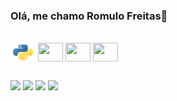 ### Olá, me chamo Romulo Freitas👋

<div style="display: inline_block"><br>
  <img align="center" alt="Rafa-Python" height="30" width="40" src="https://raw.githubusercontent.com/devicons/devicon/master/icons/python/python-original.svg">
  <img align="center" height="30" width="40" src="https://cdn.jsdelivr.net/gh/devicons/devicon/icons/r/r-original.svg" />
  <img align="center" height="30" width="40" src="https://cdn.jsdelivr.net/gh/devicons/devicon/icons/canva/canva-original.svg" />
  <img align="center" height="30" width="40" src="https://cdn.jsdelivr.net/gh/devicons/devicon/icons/markdown/markdown-original.svg" />
  
</div>

  ##
 
<div> 
  <a href="https://www.youtube.com/channel/UCJIcup-gkqveGngIWsAOQIg" target="_blank"><img src="https://img.shields.io/badge/YouTube-FF0000?style=for-the-badge&logo=youtube&logoColor=white" target="_blank"></a>
  <a href="https://instagram.com/romulofreits" target="_blank"><img src="https://img.shields.io/badge/-Instagram-%23E4405F?style=for-the-badge&logo=instagram&logoColor=white" target="_blank"></a>
  <a href = "mailto:romulofrts0@gmail.com"><img src="https://img.shields.io/badge/-Gmail-%23333?style=for-the-badge&logo=gmail&logoColor=white" target="_blank"></a>
  <a href="https://www.linkedin.com/in/romulofreits/" target="_blank"><img src="https://img.shields.io/badge/-LinkedIn-%230077B5?style=for-the-badge&logo=linkedin&logoColor=white" target="_blank"></a> 
</div>
